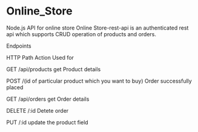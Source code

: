 # Online_Store
Node.js API for online store
Online Store-rest-api is an authenticated rest api which supports CRUD operation of products and orders.

Endpoints

HTTP	Path	Action	Used for

GET	/api/products	 get Product details

POST	/(id of particular product which you want to buy)	 Order successfully placed

GET	/api/orders	 get Order details

DELETE	/:id  Detete order 

PUT /:id update the product field
